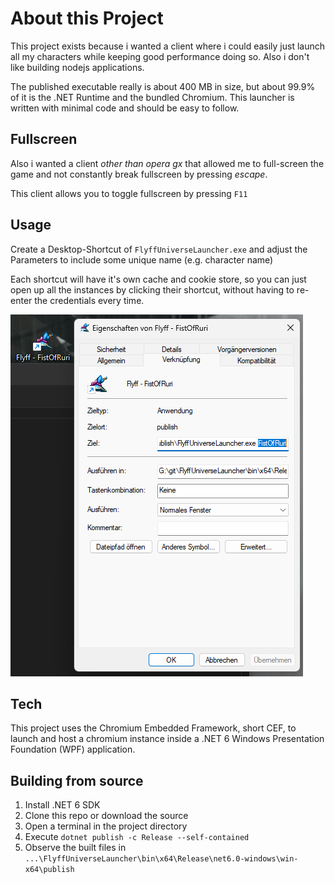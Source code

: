 # About this Project

This project exists because i wanted a client where i could easily just launch all my characters while keeping good performance doing so.
Also i don't like building nodejs applications.

The published executable really is about 400 MB in size, but about 99.9% of it is the .NET Runtime and the bundled Chromium.
This launcher is written with minimal code and should be easy to follow.

## Fullscreen

Also i wanted a client _other than opera gx_ that allowed me to full-screen the game and not constantly break fullscreen by pressing _escape_.

This client allows you to toggle fullscreen by pressing `F11`

## Usage

Create a Desktop-Shortcut of `FlyffUniverseLauncher.exe` and adjust the Parameters to include some unique name (e.g. character name)

Each shortcut will have it's own cache and cookie store, so you can just open up all the instances by clicking their shortcut, without having to re-enter the credentials every time.

![shortcut-properties](./images/shortcut-properties.png)

## Tech

This project uses the Chromium Embedded Framework, short CEF, to launch and host a chromium instance inside a .NET 6 Windows Presentation Foundation (WPF) application.


## Building from source

1. Install .NET 6 SDK
1. Clone this repo or download the source
1. Open a terminal in the project directory
1. Execute `dotnet publish -c Release --self-contained`
1. Observe the built files in `...\FlyffUniverseLauncher\bin\x64\Release\net6.0-windows\win-x64\publish`